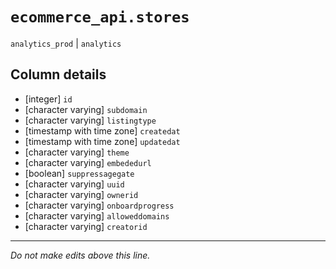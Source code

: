 # `ecommerce_api.stores`
`analytics_prod` | `analytics`

## Column details
* [integer]   `id`
* [character varying] `subdomain`
* [character varying] `listingtype`
* [timestamp with time zone] `createdat`
* [timestamp with time zone] `updatedat`
* [character varying] `theme`
* [character varying] `embededurl`
* [boolean]   `suppressagegate`
* [character varying] `uuid`
* [character varying] `ownerid`
* [character varying] `onboardprogress`
* [character varying] `alloweddomains`
* [character varying] `creatorid`

-------------------------------------------------------------------------------
*Do not make edits above this line.*
